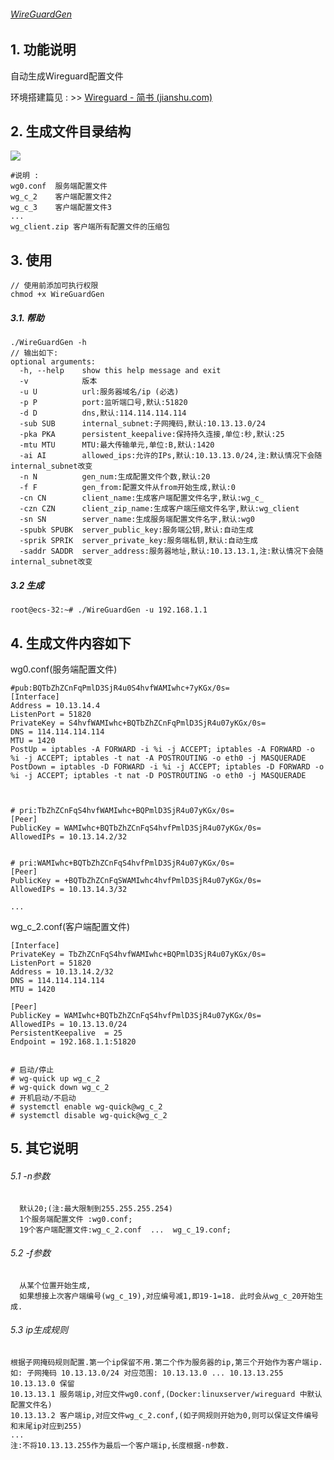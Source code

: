 ######  [WireGuardGen ](https://github.com/waterfaity/app/blob/main/WireGuardGen)

## 1. 功能说明
自动生成Wireguard配置文件

环境搭建篇见 : >> [Wireguard - 简书 (jianshu.com)](https://www.jianshu.com/p/92bea89bf819)
## 2. 生成文件目录结构

![](https://upload-images.jianshu.io/upload_images/4875198-abece2bbc805e30e.png?imageMogr2/auto-orient/strip%7CimageView2/2/w/1240)

```
#说明 :
wg0.conf  服务端配置文件
wg_c_2    客户端配置文件2
wg_c_3    客户端配置文件3
...
wg_client.zip 客户端所有配置文件的压缩包
```
## 3. 使用
```
// 使用前添加可执行权限
chmod +x WireGuardGen 
```
##### 3.1. 帮助
```
./WireGuardGen -h
// 输出如下:
optional arguments:
  -h, --help    show this help message and exit
  -v            版本
  -u U          url:服务器域名/ip (必选)
  -p P          port:监听端口号,默认:51820
  -d D          dns,默认:114.114.114.114
  -sub SUB      internal_subnet:子网掩码,默认:10.13.13.0/24
  -pka PKA      persistent_keepalive:保持持久连接,单位:秒,默认:25
  -mtu MTU      MTU:最大传输单元,单位:B,默认:1420
  -ai AI        allowed_ips:允许的IPs,默认:10.13.13.0/24,注:默认情况下会随internal_subnet改变
  -n N          gen_num:生成配置文件个数,默认:20
  -f F          gen_from:配置文件从from开始生成,默认:0
  -cn CN        client_name:生成客户端配置文件名字,默认:wg_c_
  -czn CZN      client_zip_name:生成客户端压缩文件名字,默认:wg_client
  -sn SN        server_name:生成服务端配置文件名字,默认:wg0
  -spubk SPUBK  server_public_key:服务端公钥,默认:自动生成
  -sprik SPRIK  server_private_key:服务端私钥,默认:自动生成
  -saddr SADDR  server_address:服务器地址,默认:10.13.13.1,注:默认情况下会随internal_subnet改变
```
##### 3.2 生成
```
root@ecs-32:~# ./WireGuardGen -u 192.168.1.1
```
## 4. 生成文件内容如下
wg0.conf(服务端配置文件)
```
#pub:BQTbZhZCnFqPmlD3SjR4u0S4hvfWAMIwhc+7yKGx/0s=
[Interface]
Address = 10.13.14.4
ListenPort = 51820
PrivateKey = S4hvfWAMIwhc+BQTbZhZCnFqPmlD3SjR4u07yKGx/0s=
DNS = 114.114.114.114
MTU = 1420
PostUp = iptables -A FORWARD -i %i -j ACCEPT; iptables -A FORWARD -o %i -j ACCEPT; iptables -t nat -A POSTROUTING -o eth0 -j MASQUERADE
PostDown = iptables -D FORWARD -i %i -j ACCEPT; iptables -D FORWARD -o %i -j ACCEPT; iptables -t nat -D POSTROUTING -o eth0 -j MASQUERADE



# pri:TbZhZCnFqS4hvfWAMIwhc+BQPmlD3SjR4u07yKGx/0s=
[Peer]
PublicKey = WAMIwhc+BQTbZhZCnFqS4hvfPmlD3SjR4u07yKGx/0s=
AllowedIPs = 10.13.14.2/32


# pri:WAMIwhc+BQTbZhZCnFqS4hvfPmlD3SjR4u07yKGx/0s=
[Peer]
PublicKey = +BQTbZhZCnFqSWAMIwhc4hvfPmlD3SjR4u07yKGx/0s=
AllowedIPs = 10.13.14.3/32

...

```
wg_c_2.conf(客户端配置文件)
```
[Interface]
PrivateKey = TbZhZCnFqS4hvfWAMIwhc+BQPmlD3SjR4u07yKGx/0s=
ListenPort = 51820
Address = 10.13.14.2/32
DNS = 114.114.114.114
MTU = 1420

[Peer]
PublicKey = WAMIwhc+BQTbZhZCnFqS4hvfPmlD3SjR4u07yKGx/0s=
AllowedIPs = 10.13.13.0/24
PersistentKeepalive  = 25
Endpoint = 192.168.1.1:51820


# 启动/停止
# wg-quick up wg_c_2
# wg-quick down wg_c_2
# 开机启动/不启动
# systemctl enable wg-quick@wg_c_2
# systemctl disable wg-quick@wg_c_2

```
## 5. 其它说明
###### 5.1 -n参数
```  
  默认20;(注:最大限制到255.255.255.254)
  1个服务端配置文件 :wg0.conf;
  19个客户端配置文件:wg_c_2.conf  ...  wg_c_19.conf;  
```
###### 5.2 -f参数
```  
  从某个位置开始生成,
  如果想接上次客户端编号(wg_c_19),对应编号减1,即19-1=18. 此时会从wg_c_20开始生成. 
```
###### 5.3 ip生成规则
```
根据子网掩码规则配置.第一个ip保留不用.第二个作为服务器的ip,第三个开始作为客户端ip.
如: 子网掩码 10.13.13.0/24 对应范围: 10.13.13.0 ... 10.13.13.255
10.13.13.0 保留
10.13.13.1 服务端ip,对应文件wg0.conf,(Docker:linuxserver/wireguard 中默认配置文件名)
10.13.13.2 客户端ip,对应文件wg_c_2.conf,(如子网规则开始为0,则可以保证文件编号和末尾ip对应到255)
... 
注:不将10.13.13.255作为最后一个客户端ip,长度根据-n参数.

```

